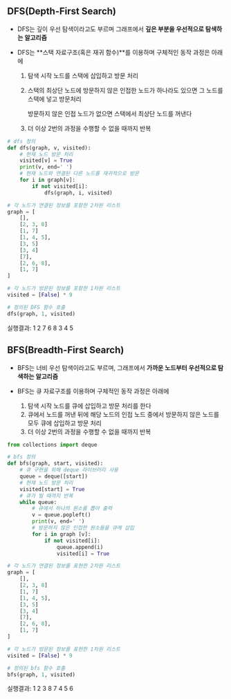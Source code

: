 ## DFS(Depth-First Search)

- DFS는 깊이 우선 탐색이라고도 부르며 그래프에서 **깊은 부분을 우선적으로 탐색하는 알고리즘**

- DFS는 **스택 자료구조(혹은 재귀 함수)**를 이용하며 구체적인 동작 과정은 아래에

  1. 탐색 시작 노드를 스택에 삽입하고 방문 처리

  2. 스택의 최상단 노드에 방문하지 않은 인접한 노드가 하나라도 있으면 그 노드를 스택에 넣고 방문처리

     방문하지 않은 인접 노드가 없으면 스택에서 최상단 노드를 꺼낸다

  3. 더 이상 2번의 과정을 수행할 수 없을 때까지 반복

```python
# dfs 정의
def dfs(graph, v, visited):
    # 현재 노드 방문 처리
    visited[v] = True
    print(v, end=' ')
    # 현재 노드와 연결된 다른 노드를 재귀적으로 방문
    for i in graph[v]:
        if not visited[i]:
            dfs(graph, i, visited)

# 각 노드가 연결된 정보를 포함한 2차원 리스트
graph = [
    [],
    [2, 3, 8]
    [1, 7]
    [1, 4, 5],
    [3, 5]
    [3, 4]
    [7],
    [2, 6, 8],
    [1, 7]
]

# 각 노드가 방문된 정보를 포함한 1차원 리스트
visited = [False] * 9

# 정의된 DFS 함수 호출
dfs(graph, 1, visited)
```

실행결과: 1 2 7 6 8 3 4 5 




## BFS(Breadth-First Search)

- BFS는 너비 우선 탐색이라고도 부르며, 그래프에서 **가까운 노드부터 우선적으로 탐색하는 알고리즘**

- BFS는 큐 자료구조를 이용하며 구체적인 동작 과정은 아래에
  1. 탐색 시작 노드를 큐에 삽입하고 방문 처리를 한다
  2. 큐에서 노드를 꺼낸 뒤에 해당 노드의 인접 노드 중에서 방문하지 않은 노드를 모두 큐에 삽입하고 방문 처리
  3. 더 이상 2번의 과정을 수행할 수 없을 때까지 반복

```python
from collections import deque

# bfs 정의
def bfs(graph, start, visited):
    # 큐 구현을 위해 deque 라이브러리 사용
    queue = deque([start])
    # 현재 노드 방문 처리
    visited[start] = True
    # 큐가 빌 때까지 반복
    while queue:
        # 큐에서 하나의 원소를 뽑아 출력
        v = queue.popleft()
        print(v, end=' ')
        # 방문하지 않은 인접한 원소들을 큐에 삽입
        for i in graph [v]:
            if not visited[i]:
                queue.append(i)
                visited[i] = True

# 각 노드가 연결된 정보를 표현한 2차원 리스트
graph = [
    [],
    [2, 3, 8]
    [1, 7]
    [1, 4, 5],
    [3, 5]
    [3, 4]
    [7],
    [2, 6, 8],
    [1, 7]
]

# 각 노드가 방문된 정보를 표현한 1차원 리스트
visited = [False] * 9

# 정의된 bfs 함수 호출
bfs(graph, 1, visited)
```

실행결과: 1 2 3 8 7 4 5 6
